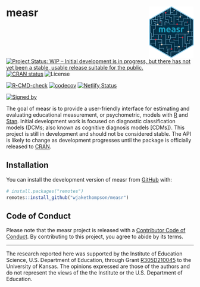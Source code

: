 
<!-- README.md is generated from README.Rmd. Please edit that file -->

# measr <img src="man/figures/logo.png" align = "right" width="120"/>

<!-- badges: start -->

[![Project Status: WIP – Initial development is in progress, but there
has not yet been a stable, usable release suitable for the
public.](https://www.repostatus.org/badges/latest/wip.svg)](https://www.repostatus.org/#wip)
[![CRAN
status](https://www.r-pkg.org/badges/version/measr)](https://CRAN.R-project.org/package=measr)
![License](https://img.shields.io/badge/License-MIT-blue.svg)

[![R-CMD-check](https://github.com/wjakethompson/measr/workflows/R-CMD-check/badge.svg)](https://github.com/wjakethompson/measr/actions)
[![codecov](https://codecov.io/gh/wjakethompson/measr/branch/main/graph/badge.svg?token=TECvfoOYHh)](https://codecov.io/gh/wjakethompson/measr)
[![Netlify
Status](https://api.netlify.com/api/v1/badges/b82caf01-0611-4f8b-bbca-5b89b5a80791/deploy-status)](https://app.netlify.com/sites/measr/deploys)

[![Signed
by](https://img.shields.io/badge/Keybase-Verified-brightgreen.svg)](https://keybase.io/wjakethompson)
<!-- badges: end -->

The goal of measr is to provide a user-friendly interface for estimating
and evaluating educational measurement, or psychometric, models with
[R](https://www.r-project.org/) and [Stan](https://mc-stan.org/).
Initial development work is focused on diagnostic classification models
(DCMs; also known as cognitive diagnosis models \[CDMs\]). This project
is still in development and should not be considered stable. The API is
likely to change as development progresses until the package is
officially released to [CRAN](https://cran.r-project.org/).

## Installation

You can install the development version of measr from
[GitHub](https://github.com/wjakethompson/measr) with:

``` r
# install.packages("remotes")
remotes::install_github("wjakethompson/measr")
```

## Code of Conduct

Please note that the measr project is released with a [Contributor Code
of Conduct](https://measr.info/CODE_OF_CONDUCT.html). By contributing to
this project, you agree to abide by its terms.

------------------------------------------------------------------------

The research reported here was supported by the Institute of Education
Science, U.S. Department of Education, through Grant
[R305D210045](https://ies.ed.gov/funding/grantsearch/details.asp?ID=4546)
to the University of Kansas. The opinions expressed are those of the
authors and do not represent the views of the the Institute or the U.S.
Department of Education.
